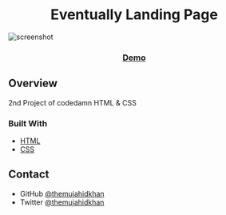 <h1 align="center">Eventually Landing Page</h1>

![screenshot](https://i.imgur.com/QZYNsv2.png)

<div align="center">
  <h3>
    <a href="https://eventually-iota.vercel.app/">
      Demo
    </a>
  </h3>
</div>

## Overview

2nd Project of codedamn HTML & CSS

### Built With

<!-- This section should list any major frameworks that you built your project using. Here are a few examples.-->

- [HTML](https://www.w3schools.com/html/default.asp)
- [CSS](https://www.w3schools.com/css/default.asp)

## Contact

- GitHub [@themujahidkhan](https://github.com/themujahidkhan)
- Twitter [@themujahidkhan](https://twitter.com/themujahidkhan)
